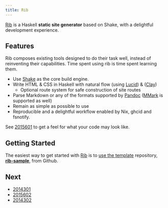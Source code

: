 ```yaml
---
title: Rib
---
```


[Rib](https://github.com/srid/rib) is a Haskell **static site generator** based
on Shake, with a delightful development experience.

## Features

Rib composes existing tools designed to do their task well, instead of
reinventing their capabilities. Time spent using rib is time spent learning them.

- Use [Shake](https://shakebuild.com/) as the core build engine.
- Write HTML & CSS in Haskell with natural flow (using [Lucid](https://chrisdone.com/posts/lucid2/)) &
  ([Clay](http://fvisser.nl/clay/))
  - Optional route system for safe construction of site routes
- Parse Markdown or any of the formats supported by
  [Pandoc](https://pandoc.org/) ([MMark](https://github.com/mmark-md/mmark) is
  supported as well)
- Remain as simple as possible to use
- Reproducible and a delightful workflow enabled by Nix, ghcid and fsnotify.

See [2015601](z://quick-preview) to get a feel for what your code may look like.


## Getting Started

The easiest way to get started with [Rib](/) is to [use the
template](https://help.github.com/en/articles/creating-a-repository-from-a-template)
repository, [**rib-sample**](https://github.com/srid/rib-sample), from Github.

## Next

* [2014301](z://concepts)
* [2015602](z://guide) 
* [2014302](z://examples)

